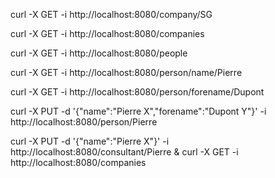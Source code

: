 
curl -X GET -i http://localhost:8080/company/SG

curl -X GET -i http://localhost:8080/companies

curl -X GET -i http://localhost:8080/people

curl -X GET -i http://localhost:8080/person/name/Pierre

curl -X GET -i http://localhost:8080/person/forename/Dupont

curl -X PUT -d '{"name":"Pierre X","forename":"Dupont Y"}' -i http://localhost:8080/person/Pierre

curl -X PUT -d '{"name":"Pierre X"}' -i http://localhost:8080/consultant/Pierre & curl -X GET -i http://localhost:8080/companies